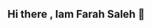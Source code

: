 ## Hi there , Iam Farah Saleh 👋

<!--  
📊 Machine Learning Engineer 
📚 Student at An-Najah National University - AI
💻 Experienced in Python Programming, Machine Learning, Data Analysis 
🔹 Experienced in:
** 📊 Data Analysis | 🤖 Machine Learning | 🧠 Deep Learning | 🔥 LLMs | 🗣️ NLP **
💬 **Let's connect!**
[![LinkedIn](www.linkedin.com/in/farah-m-saleh)]
-->
